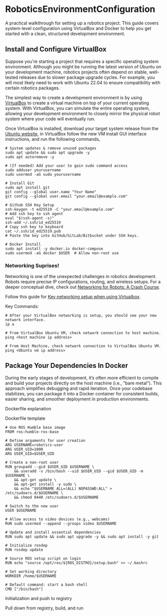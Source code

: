 # RoboticsEnvironmentConfiguration
A practical walkthrough for setting up a robotics project. This guide covers system-level configuration using VirtualBox and Docker to help you get started with a clean, structured development environment.

## Install and Configure VirtualBox
Suppose you're starting a project that requires a specific operating system environment. Although you might be running the latest version of Ubuntu on your development machine, robotics projects often depend on stable, well-tested releases due to slower package upgrade cycles. For example, you will most likely need to work with Ubuntu 22.04 to ensure compatibility with certain robotics packages.

The simplest way to create a development environment is by using [VirtualBox](https://www.geeksforgeeks.org/how-to-install-virtualbox-on-windows/) to create a virtual machine on top of your current operating system. With VirtualBox, you can simulate the entire operating system, allowing your development environment to closely mirror the physical robot system where your code will eventually run.

Once VirtualBox is installed, download your target system release from the [Ubuntu website](https://releases.ubuntu.com/jammy/), in VirtualBox follow the new VM install GUI interface instructions, and run the following commands,
```
# System updates & remove unused packages
sudo apt update && sudo apt upgrade -y
sudo apt autoremove -y

# (If needed) Add your user to gain sudo command access
sudo adduser yourusername
sudo usermod -aG sudo yourusername

# Install Git
sudo apt install git
git config --global user.name "Your Name"
git config --global user.email "your.email@example.com"

# Github SSH Key Setup
ssh-keygen -t ed25519 -C "your.email@example.com"
# Add ssh key to ssh agent
eval "$(ssh-agent -s)"
ssh-add ~/.ssh/id_ed25519
# Copy ssh key to keyboard
cat ~/.ssh/id_ed25519.pub
# Paste the key into GitHub/GitLab/Bitbucket under SSH keys.

# Docker Install
sudo apt install -y docker.io docker-compose
sudo usermod -aG docker $USER  # Allow non-root use
```
### Networking Suprises!
Networking is one of the unexpected challenges in robotics development. Robots require precise IP configurations, routing, and wireless setups. For a deeper conceptual dive, check out [Networking for Robots: A Crash Course](https://www.robotsforroboticists.com/networking-robots-crash-course/).

Follow this guide for [Key networking setup when using Virtualbox](https://serverfault.com/questions/225155/virtualbox-how-to-set-up-networking-so-both-host-and-guest-can-access-internet).

Key Commands:
```
# After your VirtualBox networking is setup, you should see your new network interface.
ip a

# From VirtualBox Ubuntu VM, check network connection to host machine.
ping <host machine ip address>

# From Host Machine, check network connection to VirtualBox Ubuntu VM.
ping <Ubuntu vm ip address>
```
## Package Your Dependencies In Docker
During the early stages of development, it’s often more efficient to compile and build your projects directly on the host machine (i.e., "bare metal"). This approach simplifies debugging and rapid iteration. Once your codebase stabilizes, you can package it into a Docker container for consistent builds, easier sharing, and smoother deployment in production environments. 

Dockerfile explanation

Dockerfile template
```
# Use ROS Humble base image
FROM ros:humble-ros-base

# Define arguments for user creation
ARG USERNAME=robotics-user
ARG USER_UID=1000
ARG USER_GID=$USER_UID

# Create a non-root user
RUN groupadd --gid $USER_GID $USERNAME \
    && useradd -s /bin/bash --uid $USER_UID --gid $USER_GID -m $USERNAME \
    && apt-get update \
    && apt-get install -y sudo \
    && echo "$USERNAME ALL=(ALL) NOPASSWD:ALL" > /etc/sudoers.d/$USERNAME \
    && chmod 0440 /etc/sudoers.d/$USERNAME

# Switch to the new user
USER $USERNAME

# Allow access to video devices (e.g., webcams)
RUN sudo usermod --append --groups video $USERNAME

# Update and install essential dependencies
RUN sudo apt update && sudo apt upgrade -y && sudo apt install -y git

# Initialize rosdep
RUN rosdep update

# Source ROS setup script on login
RUN echo "source /opt/ros/${ROS_DISTRO}/setup.bash" >> ~/.bashrc

# Set working directory
WORKDIR /home/$USERNAME

# Default command: start a bash shell
CMD ["/bin/bash"]
```

Initialization and push to registry

Pull down from registry, build, and run
